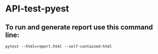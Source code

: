 # API-test-pyest
## To run and generate report use this command line: 
```
pytest --html=report.html --self-contained-html
```
